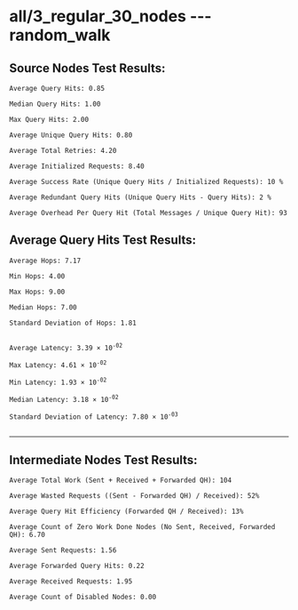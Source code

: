 # all/3_regular_30_nodes --- random_walk
## Source Nodes Test Results:
	Average Query Hits: 0.85

	Median Query Hits: 1.00

	Max Query Hits: 2.00

	Average Unique Query Hits: 0.80

	Average Total Retries: 4.20

	Average Initialized Requests: 8.40

	Average Success Rate (Unique Query Hits / Initialized Requests): 10 %

	Average Redundant Query Hits (Unique Query Hits - Query Hits): 2 %

	Average Overhead Per Query Hit (Total Messages / Unique Query Hit): 93



## Average Query Hits Test Results:
<pre><code>Average Hops: 7.17

Min Hops: 4.00

Max Hops: 9.00

Median Hops: 7.00

Standard Deviation of Hops: 1.81


Average Latency: 3.39 × 10<sup>-02</sup>

Max Latency: 4.61 × 10<sup>-02</sup>

Min Latency: 1.93 × 10<sup>-02</sup>

Median Latency: 3.18 × 10<sup>-02</sup>

Standard Deviation of Latency: 7.80 × 10<sup>-03</sup>

</code></pre>

---------------------------------------------
## Intermediate Nodes Test Results:

	Average Total Work (Sent + Received + Forwarded QH): 104

	Average Wasted Requests ((Sent - Forwarded QH) / Received): 52%

	Average Query Hit Efficiency (Forwarded QH / Received): 13%

	Average Count of Zero Work Done Nodes (No Sent, Received, Forwarded QH): 6.70

	Average Sent Requests: 1.56

	Average Forwarded Query Hits: 0.22

	Average Received Requests: 1.95

	Average Count of Disabled Nodes: 0.00

